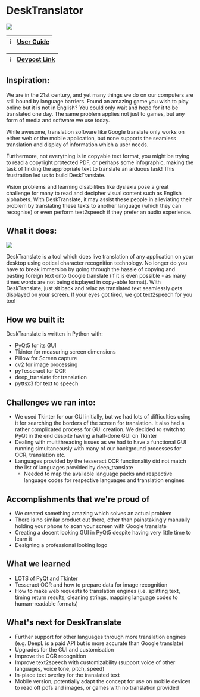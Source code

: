 # DeskTranslator

![](images/DeskTranslate.gif)


|:information_source:  | [User Guide](UserGuide.md)   |
|---------------|:------------------------|

|:information_source:  | [Devpost Link](https://devpost.com/software/desktranslate)   |
|---------------|:------------------------|



## Inspiration: 

We are in the 21st century, and yet many things we do on our computers are still bound by language barriers. Found an amazing game you wish to play online but it is not in English? You could only wait and hope for it to be translated one day. The same problem applies not just to games, but any form of media and software we use today. 

While awesome, translation software like Google translate only works on either web or the mobile application, but none supports the seamless translation and display of information which a user needs. 

Furthermore, not everything is in copyable text format, you might be trying to read a copyright protected PDF, or perhaps some infographic, making the task of finding the appropriate text to translate an arduous task! This frustration led us to build DeskTranslate.

Vision problems and learning disabilities like dyslexia pose a great challenge for many to read and decipher visual content such as English alphabets. With DeskTranslate, it may assist these people in alleviating their problem by translating these texts to another language (which they can recognise) or even perform text2speech if they prefer an audio experience.

## What it does:

![](images/DeskTranslate_zoom_BG_3.gif)

DeskTranslate is a tool which does live translation of any application on your desktop using optical character recognition technology. No longer do you have to break immersion by going through the hassle of copying and pasting foreign text onto Google translate (if it is even possible - as many times words are not being displayed in copy-able format). With DeskTranslate, just sit back and relax as translated text seamlessly gets displayed on your screen.  If your eyes got tired, we got text2speech for you too!

## How we built it:

DeskTranslate is written in Python with:

- PyQt5 for its GUI
- Tkinter for measuring screen dimensions
- Pillow for Screen capture
- cv2 for image processing
- pyTesseract for OCR
- deep_translate for translation
- pyttsx3 for text to speech 

## Challenges we ran into:

- We used Tkinter for our GUI initially, but we had lots of difficulties using it for searching the borders of the screen for translation. It also had a rather complicated process for GUI creation. We decided to switch to PyQt in the end despite having a half-done GUI on Tkinter
- Dealing with multithreading issues as we had to have a functional GUI running simultaneously with many of our background processes for OCR, translation etc. 
- Languages provided by the tesseract OCR functionality did not match the list of languages provided by deep_translate
  - Needed to map the available language packs and respective language codes for respective languages and translation engines


## Accomplishments that we're proud of

- We created something amazing which solves an actual problem
- There is no similar product out there, other than painstakingly manually holding your phone to scan your screen with Google translate
- Creating a decent looking GUI in PyQt5 despite having very little time to learn it
- Designing a professional looking logo

## What we learned

- LOTS of PyQt and Tkinter
- Tesseract OCR and how to prepare data for image recognition
- How to make web requests to translation engines (i.e. splitting text, timing return results, cleaning strings, mapping language codes to human-readable formats)

## What's next for DeskTranslate

- Further support for other languages through more translation engines (e.g. DeepL is a paid API but is more accurate than Google translate)
- Upgrades for the GUI and customisation 
- Improve the OCR recognition
- Improve text2speech with customizability (support voice of other languages, voice tone, pitch, speed)
- In-place text overlay for the translated text
- Mobile version, potentially adapt the concept for use on mobile devices to read off pdfs and images, or games with no translation provided
